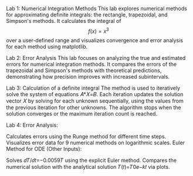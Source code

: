 Lab 1: Numerical Integration Methods
 This lab explores numerical methods for approximating definite integrals: the rectangle, trapezoidal, and Simpson's methods. It calculates the integral of $$f(x)=x^3$$ 
 over a user-defined range and visualizes convergence and error analysis for each method using matplotlib.

Lab 2: Error Analysis
 This lab focuses on analyzing the true and estimated errors for numerical integration methods. It compares the errors of the trapezoidal and Simpson's methods with theoretical predictions, demonstrating how precision improves with increased subintervals.

Lab 3: Calculation of a definite integral
 The method is used to iteratively solve the system of equations 𝐴*𝑋=𝐵. Each iteration updates the solution vector 𝑋 by solving for each unknown sequentially, using the values from the previous iteration for other unknowns. The algorithm stops when the solution 
 converges or the maximum iteration count is reached.
 
Lab 4: Error Analysis:

Calculates errors using the Runge method for different time steps.
Visualizes error data for 9 numerical methods on logarithmic scales.
Euler Method for ODE (Other Inputs):

Solves 𝑑𝑇/𝑑𝑡=−0.0059𝑇 using the explicit Euler method.
Compares the numerical solution with the analytical solution 
𝑇(𝑡)=𝑇0𝑒−𝑘𝑡 via plots.
